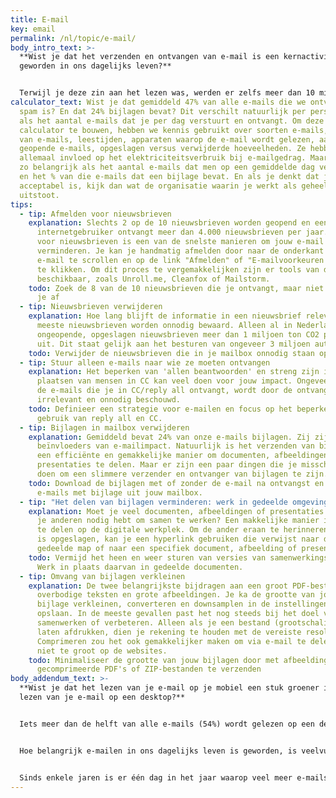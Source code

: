 ```yaml
---
title: E-mail
key: email
permalink: /nl/topic/e-mail/
body_intro_text: >-
  **Wist je dat het verzenden en ontvangen van e-mail is een kernactiviteit
  geworden in ons dagelijks leven?**


  Terwijl je deze zin aan het lezen was, werden er zelfs meer dan 10 miljoen e-mails verzonden. Het is een van de belangrijkste technologieën geworden die we gebruiken om te communiceren. Met collega's, klanten of partners. Maar ook met familie, vrienden en kennissen. Meer dan 4 miljard mensen over de hele wereld gebruiken e-mail om elke dag meer dan 300 miljard e-mails te verzenden. Hoe beïnvloedt jouw e-mailgedrag de planeet? En hoe zit het met de organisatie waarvoor je werkt?
calculator_text: Wist je dat gemiddeld 47% van alle e-mails die we ontvangen
  spam is? En dat 24% bijlagen bevat? Dit verschilt natuurlijk per persoon, net
  als het aantal e-mails dat je per dag verstuurt en ontvangt. Om deze
  calculator te bouwen, hebben we kennis gebruikt over soorten e-mails, groottes
  van e-mails, leestijden, apparaten waarop de e-mail wordt gelezen, aantal
  geopende e-mails, opgeslagen versus verwijderde hoeveelheden. Ze hebben
  allemaal invloed op het elektriciteitsverbruik bij e-mailgedrag. Maar niets is
  zo belangrijk als het aantal e-mails dat men op een gemiddelde dag verstuurt
  en het % van die e-mails dat een bijlage bevat. En als je denkt dat je impact
  acceptabel is, kijk dan wat de organisatie waarin je werkt als geheel
  uitstoot.
tips:
  - tip: Afmelden voor nieuwsbrieven
    explanation: Slechts 2 op de 10 nieuwsbrieven worden geopend en een gemiddelde
      internetgebruiker ontvangt meer dan 4.000 nieuwsbrieven per jaar. Afmelden
      voor nieuwsbrieven is een van de snelste manieren om jouw e-mail impact te
      verminderen. Je kan je handmatig afmelden door naar de onderkant van een
      e-mail te scrollen en op de link "Afmelden" of "E-mailvoorkeuren wijzigen"
      te klikken. Om dit proces te vergemakkelijken zijn er tools van derden
      beschikbaar, zoals Unroll.me, Cleanfox of Mailstorm.
    todo: Zoek de 8 van de 10 nieuwsbrieven die je ontvangt, maar niet leest en meld
      je af
  - tip: Nieuwsbrieven verwijderen
    explanation: Hoe lang blijft de informatie in een nieuwsbrief relevant? De
      meeste nieuwsbrieven worden onnodig bewaard. Alleen al in Nederland stoten
      ongeopende, opgeslagen nieuwsbrieven meer dan 1 miljoen ton CO2 per jaar
      uit. Dit staat gelijk aan het besturen van ongeveer 3 miljoen auto's.
    todo: Verwijder de nieuwsbrieven die in je mailbox onnodig staan opgeslagen
  - tip: Stuur alleen e-mails naar wie ze moeten ontvangen
    explanation: Het beperken van 'allen beantwoorden' en streng zijn in het
      plaatsen van mensen in CC kan veel doen voor jouw impact. Ongeveer 75% van
      de e-mails die je in CC/reply all ontvangt, wordt door de ontvanger als
      irrelevant en onnodig beschouwd.
    todo: Definieer een strategie voor e-mailen en focus op het beperken van het
      gebruik van reply all en CC.
  - tip: Bijlagen in mailbox verwijderen
    explanation: Gemiddeld bevat 24% van onze e-mails bijlagen. Zij zijn de echte
      beïnvloeders van e-mailimpact. Natuurlijk is het verzenden van bijlagen
      een efficiënte en gemakkelijke manier om documenten, afbeeldingen of
      presentaties te delen. Maar er zijn een paar dingen die je misschien wilt
      doen om een slimmere verzender en ontvanger van bijlagen te zijn.
    todo: Download de bijlagen met of zonder de e-mail na ontvangst en verwijder de
      e-mails met bijlage uit jouw mailbox.
  - tip: "Het delen van bijlagen verminderen: werk in gedeelde omgevingen"
    explanation: Moet je veel documenten, afbeeldingen of presentaties delen omdat
      je anderen nodig hebt om samen te werken? Een makkelijke manier is om werk
      te delen op de digitale werkplek. Om de ander eraan te herinneren waar het
      is opgeslagen, kan je een hyperlink gebruiken die verwijst naar de
      gedeelde map of naar een specifiek document, afbeelding of presentatie.
    todo: Vermijd het heen en weer sturen van versies van samenwerkingsdocumenten.
      Werk in plaats daarvan in gedeelde documenten.
  - tip: Omvang van bijlagen verkleinen
    explanation: De twee belangrijkste bijdragen aan een groot PDF-bestand zijn
      overbodige teksten en grote afbeeldingen. Je ka de grootte van jouw
      bijlage verkleinen, converteren en downsamplen in de instellingen voor
      opslaan. In de meeste gevallen past het nog steeds bij het doel van lezen,
      samenwerken of verbeteren. Alleen als je een bestand (grootschalig) wilt
      laten afdrukken, dien je rekening te houden met de vereiste resoluties.
      Comprimeren zou het ook gemakkelijker maken om via e-mail te delen en is
      niet te groot op de websites.
    todo: Minimaliseer de grootte van jouw bijlagen door met afbeeldingen
      gecomprimeerde PDF's of ZIP-bestanden te verzenden
body_addendum_text: >-
  **Wist je dat het lezen van je e-mail op je mobiel een stuk groener is dan het
  lezen van je e-mail op een desktop?**


  Iets meer dan de helft van alle e-mails (54%) wordt gelezen op een desktop, 46% wordt gelezen op een mobiel apparaat. Dit kan een laptop, een tablet of een telefoon zijn. In feite is het gebruik van jouw telefoon om e-mail te lezen verreweg de groenste manier omdat het veel minder elektriciteit verbruikt om de taak te voltooien.


  Hoe belangrijk e-mailen in ons dagelijks leven is geworden, is veelvuldig onderzocht. Degenen onder ons met een kantoorbaan besteden gemiddeld meer dan 2,5 uur per dag aan het controleren, lezen en schrijven van e-mails. Een goede strategie voor e-mailen leidt niet alleen tot minder impact op de planeet, maar heeft ook veel gezondheidsvoordelen.


  Sinds enkele jaren is er één dag in het jaar waarop veel meer e-mails werden verzonden dan op welke andere dag dan ook. We kennen deze dag als Black Friday.
---
```

